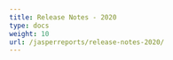 ```yaml
---
title: Release Notes - 2020
type: docs
weight: 10
url: /jasperreports/release-notes-2020/
---
```



